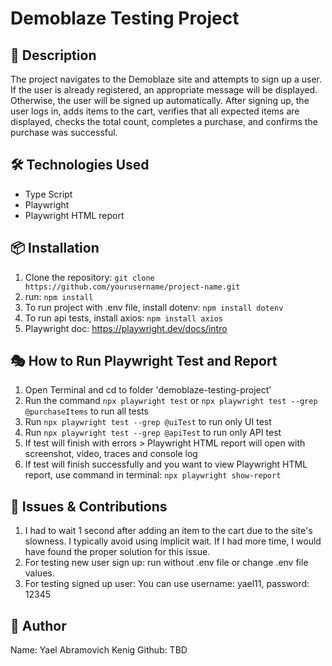 # Demoblaze Testing Project

## 📌 Description

The project navigates to the Demoblaze site and attempts to sign up a user. If the user is already registered, an appropriate message will be displayed. Otherwise, the user will be signed up automatically. After signing up, the user logs in, adds items to the cart, verifies that all expected items are displayed, checks the total count, completes a purchase, and confirms the purchase was successful.

## 🛠️ Technologies Used

- Type Script
- Playwright
- Playwright HTML report

## 📦 Installation

1. Clone the repository: `git clone https://github.com/yourusername/project-name.git`
2. run: `npm install`
3. To run project with .env file, install dotenv: `npm install dotenv`
4. To run api tests, install axios: `npm install axios`
5. Playwright doc: https://playwright.dev/docs/intro

## 🎭 How to Run Playwright Test and Report
1. Open Terminal and cd to folder 'demoblaze-testing-project'
2. Run the command `npx playwright test` or `npx playwright test --grep @purchaseItems` to run all tests
3. Run `npx playwright test --grep @uiTest` to run only UI test
4. Run `npx playwright test --grep @apiTest` to run only API test
5. If test will finish with errors > Playwright HTML report will open with screenshot, video, traces and console log
6. If test will finish successfully and you want to view Playwright HTML report, use command in terminal: `npx playwright show-report`

## 🐛 Issues & Contributions

1. I had to wait 1 second after adding an item to the cart due to the site's slowness. I typically avoid using implicit wait. If I had more time, I would have found the proper solution for this issue.
2. For testing new user sign up: run without .env file or change .env file values.
3. For testing signed up user: You can use username: yael11, password: 12345

## 👤 Author

Name: Yael Abramovich Kenig
Github: TBD
